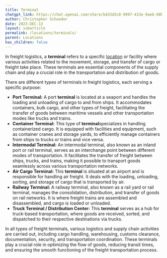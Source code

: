 ```yaml
---
title: Terminal
chatgpt_link: https://chat.openai.com/share/b433d3c8-9997-413e-9aeb-68b8f62e9c03
author: Christopher Schoeder
date: 2023-DEC-13
layout: subarticle
permalink: /locations/terminals/
parent: Locations
has_children: false
---
```


In freight logistics, a **terminal** refers to a specific <a href="/locations/">location</a> or facility where various activities related to the movement, storage, and transfer of cargo or freight take place. These terminals are essential components of the supply chain and play a crucial role in the transportation and distribution of goods.

There are different types of terminals in freight logistics, each serving a specific purpose:

- **Port Terminal:** A port **terminal** is located at a seaport and handles the loading and unloading of cargo to and from ships. It accommodates containers, bulk cargo, and other types of freight, facilitating the transfer of goods between maritime vessels and other transportation modes like trucks and trains.
- **Container Terminal:** This type of **terminal**specializes in handling containerized cargo. It is equipped with facilities and equipment, such as container cranes and storage yards, to efficiently manage containers from ships to trucks or trains and vice versa.
- **Intermodal Terminal:** An intermodal terminal, also known as an inland port or rail terminal, serves as an interchange point between different modes of transportation. It facilitates the transfer of freight between ships, trucks, and trains, making it possible to transport goods seamlessly across various transportation networks.
- **Air Cargo Terminal:** This **terminal** is situated at an airport and is responsible for handling air freight. It deals with the loading, unloading, sorting, and storage of cargo that is transported by air.
- **Railway Terminal:** A railway terminal, also known as a rail yard or rail terminal, manages the consolidation, distribution, and transfer of goods on rail networks. It is where freight trains are assembled and disassembled, and cargo is loaded or unloaded.
- **Truck Terminal / Distribution Center:** This **terminal** serves as a hub for truck-based transportation, where goods are received, sorted, and dispatched to their respective destinations via trucks.

In all types of freight terminals, various logistics and supply chain activities are carried out, including cargo handling, warehousing, customs clearance, documentation, security, and transportation coordination. These terminals play a crucial role in optimizing the flow of goods, reducing transit times, and ensuring the smooth functioning of the freight transportation process.
